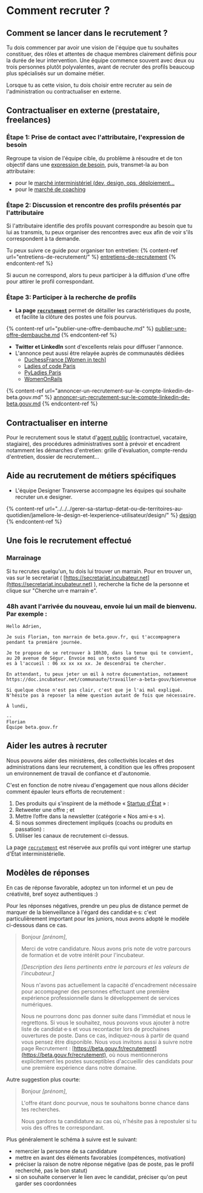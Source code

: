 # Comment recruter ?

## Comment se lancer dans le recrutement ?

Tu dois commencer par avoir une vision de l'équipe que tu souhaites constituer, des rôles et attentes de chaque membres clairement définis pour la durée de leur intervention. Une équipe commence souvent avec deux ou trois personnes plutôt polyvalentes, avant de recruter des profils beaucoup plus spécialisés sur un domaine métier.

Lorsque tu as cette vision, tu dois choisir entre recruter au sein de l'administration ou contractualiser en externe.

## Contractualiser en externe (prestataire, freelances)

### Étape 1: Prise de contact avec l'attributaire, l'expression de besoin
Regroupe ta vision de l'équipe cible, du problème à résoudre et de ton objectif dans une [expression de besoin](../../../gerer-sa-startup-detat-ou-de-territoires-au-quotidien/gestion-administrative/budget-de-sa-se/faire-une-demande-de-devis#1.-transmettre-une-expression-de-besoin), puis, transmet-la au bon attributaire:
 - pour le [marché interministériel (dev, design, ops, déploiement...](../../../gerer-sa-startup-detat-ou-de-territoires-au-quotidien/gestion-administrative/marches-publics-beta.gouv.fr/marche-interministeriel-beta)
 - pour le [marché de coaching](../../../gerer-sa-startup-detat-ou-de-territoires-au-quotidien/gestion-administrative/marches-publics-beta.gouv.fr/marche-coaching)

### Étape 2: Discussion et rencontre des profils présentés par l'attributaire
Si l'attributaire identifie des profils pouvant correspondre au besoin que tu lui as transmis, tu peux organiser des rencontres avec eux afin de voir s'ils correspondent à ta demande. 

Tu peux suivre ce guide pour organiser ton entretien:
{% content-ref url="entretiens-de-recrutement/" %}
[entretiens-de-recrutement](entretiens-de-recrutement/)
{% endcontent-ref %}

Si aucun ne correspond, alors tu peux participer à la diffusion d'une offre pour attirer le profil correspondant.

### Étape 3: Participer à la recherche de profils
* **La page** [**`recrutement`**](https://beta.gouv.fr/recrutement/) permet de détailler les caractéristiques du poste, et facilite la clôture des postes une fois pourvus.

{% content-ref url="publier-une-offre-dembauche.md" %}
[publier-une-offre-dembauche.md](publier-une-offre-dembauche.md)
{% endcontent-ref %}

* **Twitter et LinkedIn** sont d'excellents relais pour diffuser l'annonce.
* L'annonce peut aussi être relayée auprès de communautés dédiées
  * [DuchessFrance \[Women in tech\]](https://www.duchess-france.org/contact/)
  * [Ladies of code Paris](https://www.meetup.com/fr-FR/Ladies-of-Code-Paris/)
  * [PyLadies Paris](https://www.meetup.com/fr-FR/pyladiesparis/)
  * [WomenOnRails](./#aider-les-autres-a-recruter)

{% content-ref url="annoncer-un-recrutement-sur-le-compte-linkedin-de-beta.gouv.md" %}
[annoncer-un-recrutement-sur-le-compte-linkedin-de-beta.gouv.md](annoncer-un-recrutement-sur-le-compte-linkedin-de-beta.gouv.md)
{% endcontent-ref %}

## Contractualiser en interne

Pour le recrutement sous le statut d'[agent public](../../actions-transverses/les-differents-statuts/fonctionnaires-et-contractuels-de-la-fonction-publique.md) (contractuel, vacataire, stagiaire), des procédures administratives sont à prévoir et encadrent notamment les démarches d'entretien: grille d'évaluation, compte-rendu d'entretien, dossier de recrutement…

## Aide au recrutement de métiers spécifiques

* L'équipe Designer Transverse accompagne les équipes qui souhaite recruter un.e designer.

{% content-ref url="../../../gerer-sa-startup-detat-ou-de-territoires-au-quotidien/jameliore-le-design-et-lexperience-utilisateur/design/" %}
[design](../../../gerer-sa-startup-detat-ou-de-territoires-au-quotidien/jameliore-le-design-et-lexperience-utilisateur/design/)
{% endcontent-ref %}

## Une fois le recrutement effectué

### Marrainage

Si tu recrutes quelqu'un, tu dois lui trouver un marrain. Pour en trouver un, vas sur le secretariat ( [https://secretariat.incubateur.net](https://secretariat.incubateur.net) ), recherche la fiche de la personne et clique sur "Cherche un·e marrain·e".

### 48h avant l'arrivée du nouveau, envoie lui un mail de bienvenu. Par exemple :

```
Hello Adrien,

Je suis Florian, ton marrain de beta.gouv.fr, qui t'accompagnera
pendant ta première journée. 

Je te propose de se retrouver à 10h30, dans la tenue qui te convient,
au 20 avenue de Ségur. Envoie moi un texto quand tu
es à l'accueil : 06 xx xx xx xx. Je descendrai te chercher. 

En attendant, tu peux jeter un œil à notre documentation, notamment
https://doc.incubateur.net/communaute/travailler-a-beta-gouv/bienvenue

Si quelque chose n'est pas clair, c'est que je l'ai mal expliqué.
N'hésite pas à reposer la même question autant de fois que nécessaire.

À lundi,

--
Florian
Équipe beta.gouv.fr
```

## Aider les autres à recruter

Nous pouvons aider des ministères, des collectivités locales et des administrations dans leur recrutement, à condition que les offres proposent un environnement de travail de confiance et d'autonomie.

C'est en fonction de notre niveau d'engagement que nous allons décider comment épauler leurs efforts de recrutement :

1. Des produits qui s'inspirent de la méthode « [Startup d'État](https://beta.gouv.fr/apropos) » :
2. Retweeter une offre ; et
3. Mettre l’offre dans la newsletter (catégorie « Nos ami·e·s »).
4. Si nous sommes directement impliqués (coachs ou produits en passation) :
5. Utiliser les canaux de recrutement ci-dessus.

La page [`recrutement`](https://beta.gouv.fr/recrutement/) est réservée aux profils qui vont intégrer une startup d'État interministérielle.

## Modèles de réponses

En cas de réponse favorable, adoptez un ton informel et un peu de créativité, bref soyez authentiques :)

Pour les réponses négatives, prendre un peu plus de distance permet de marquer de la bienveillance à l'égard des candidat·e·s: c'est particulièrement important pour les juniors, nous avons adopté le modèle ci-dessous dans ce cas.

> Bonjour _\[prénom]_,
>
> Merci de votre candidature. Nous avons pris note de votre parcours de formation et de votre intérêt pour l'incubateur.
>
> _\[Description des liens pertinents entre le parcours et les valeurs de l'incubateur.]_
>
> Nous n'avons pas actuellement la capacité d'encadrement nécessaire pour accompagner des personnes effectuant une première expérience professionnelle dans le développement de services numériques.
>
> Nous ne pourrons donc pas donner suite dans l'immédiat et nous le regrettons. Si vous le souhaitez, nous pouvons vous ajouter à notre liste de candidat·e·s et vous recontacter lors de prochaines ouvertures de poste. Dans ce cas, indiquez-nous à partir de quand vous pensez être disponible. Nous vous invitons aussi à suivre notre page Recrutement : [https://beta.gouv.fr/recrutement](https://beta.gouv.fr/recrutement), où nous mentionnerons explicitement les postes susceptibles d'accueillir des candidats pour une première expérience dans notre domaine.

Autre suggestion plus courte:

> Bonjour _\[prénom]_,
>
> L'offre étant donc pourvue, nous te souhaitons bonne chance dans tes recherches.
>
> Nous gardons ta candidature au cas où, n'hésite pas à repostuler si tu vois des offres te correspondant.

Plus généralement le schéma à suivre est le suivant:

* remercier la personne de sa candidature
* mettre en avant des éléments favorables (compétences, motivation)
* préciser la raison de notre réponse négative (pas de poste, pas le profil recherché, pas le bon statut)
* si on souhaite conserver le lien avec le candidat, préciser qu'on peut garder ses coordonnées
